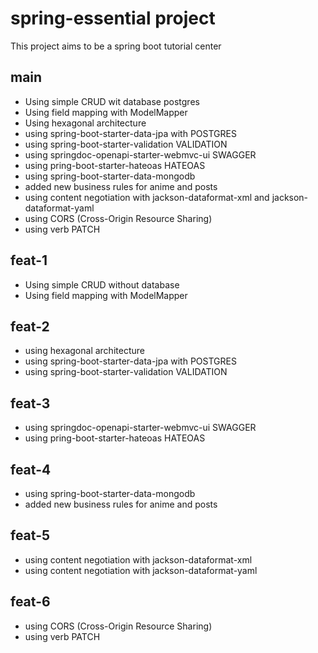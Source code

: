 # spring-essential project

This project aims to be a spring boot tutorial center

## main
 
- Using simple CRUD wit database postgres
- Using field mapping with ModelMapper
- Using hexagonal architecture
- using spring-boot-starter-data-jpa with POSTGRES
- using spring-boot-starter-validation VALIDATION
- using springdoc-openapi-starter-webmvc-ui SWAGGER
- using pring-boot-starter-hateoas HATEOAS
- using spring-boot-starter-data-mongodb
- added new business rules for anime and posts
- using content negotiation with jackson-dataformat-xml and jackson-dataformat-yaml
- using CORS (Cross-Origin Resource Sharing)
- using verb PATCH

## feat-1

- Using simple CRUD without database
- Using field mapping with ModelMapper

## feat-2

- using hexagonal architecture
- using spring-boot-starter-data-jpa with POSTGRES
- using spring-boot-starter-validation VALIDATION

## feat-3

- using springdoc-openapi-starter-webmvc-ui SWAGGER
- using pring-boot-starter-hateoas HATEOAS

## feat-4

- using spring-boot-starter-data-mongodb
- added new business rules for anime and posts

## feat-5

- using content negotiation with jackson-dataformat-xml
- using content negotiation with jackson-dataformat-yaml

## feat-6

- using CORS (Cross-Origin Resource Sharing)
- using verb PATCH